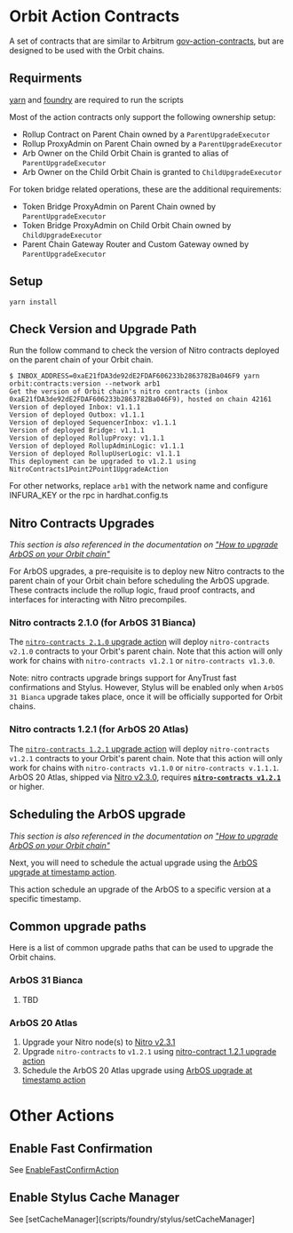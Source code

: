 # Orbit Action Contracts

A set of contracts that are similar to Arbitrum [gov-action-contracts](https://github.com/ArbitrumFoundation/governance/tree/main/src/gov-action-contracts), but are designed to be used with the Orbit chains.

## Requirments

[yarn](https://classic.yarnpkg.com/lang/en/docs/install/) and [foundry](https://book.getfoundry.sh/getting-started/installation) are required to run the scripts

Most of the action contracts only support the following ownership setup:

- Rollup Contract on Parent Chain owned by a `ParentUpgradeExecutor`
- Rollup ProxyAdmin on Parent Chain owned by a `ParentUpgradeExecutor`
- Arb Owner on the Child Orbit Chain is granted to alias of `ParentUpgradeExecutor`
- Arb Owner on the Child Orbit Chain is granted to `ChildUpgradeExecutor`

For token bridge related operations, these are the additional requirements:

- Token Bridge ProxyAdmin on Parent Chain owned by `ParentUpgradeExecutor`
- Token Bridge ProxyAdmin on Child Orbit Chain owned by `ChildUpgradeExecutor`
- Parent Chain Gateway Router and Custom Gateway owned by `ParentUpgradeExecutor`

## Setup

```
yarn install
```

## Check Version and Upgrade Path

Run the follow command to check the version of Nitro contracts deployed on the parent chain of your Orbit chain.

```
$ INBOX_ADDRESS=0xaE21fDA3de92dE2FDAF606233b2863782Ba046F9 yarn orbit:contracts:version --network arb1
Get the version of Orbit chain's nitro contracts (inbox 0xaE21fDA3de92dE2FDAF606233b2863782Ba046F9), hosted on chain 42161
Version of deployed Inbox: v1.1.1
Version of deployed Outbox: v1.1.1
Version of deployed SequencerInbox: v1.1.1
Version of deployed Bridge: v1.1.1
Version of deployed RollupProxy: v1.1.1
Version of deployed RollupAdminLogic: v1.1.1
Version of deployed RollupUserLogic: v1.1.1
This deployment can be upgraded to v1.2.1 using NitroContracts1Point2Point1UpgradeAction
```

For other networks, replace `arb1` with the network name and configure INFURA_KEY or the rpc in hardhat.config.ts

## Nitro Contracts Upgrades

_This section is also referenced in the documentation on ["How to upgrade ArbOS on your Orbit chain"](https://docs.arbitrum.io/launch-orbit-chain/how-tos/arbos-upgrade)_

For ArbOS upgrades, a pre-requisite is to deploy new Nitro contracts to the parent chain of your Orbit chain before scheduling the ArbOS upgrade. These contracts include the rollup logic, fraud proof contracts, and interfaces for interacting with Nitro precompiles.

### Nitro contracts 2.1.0 (for ArbOS 31 Bianca)

The [`nitro-contracts 2.1.0` upgrade action](scripts/foundry/contract-upgrades/2.1.0) will deploy `nitro-contracts v2.1.0` contracts to your Orbit's parent chain. Note that this action will only work for chains with `nitro-contracts v1.2.1` or `nitro-contracts v1.3.0`.

Note: nitro contracts upgrade brings support for AnyTrust fast confirmations and Stylus. However, Stylus will be enabled only when `ArbOS 31 Bianca` upgrade takes place, once it will be officially supported for Orbit chains.

### Nitro contracts 1.2.1 (for ArbOS 20 Atlas)

The [`nitro-contracts 1.2.1` upgrade action](scripts/foundry/contract-upgrades/1.2.1) will deploy `nitro-contracts v1.2.1` contracts to your Orbit's parent chain. Note that this action will only work for chains with `nitro-contracts v1.1.0` or `nitro-contracts v.1.1.1`. ArbOS 20 Atlas, shipped via [Nitro v2.3.0](https://github.com/OffchainLabs/nitro/releases/tag/v2.3.0), requires [**`nitro-contracts v1.2.1`**](https://github.com/OffchainLabs/nitro-contracts/releases/tag/v1.2.1) or higher.

## Scheduling the ArbOS upgrade

_This section is also referenced in the documentation on ["How to upgrade ArbOS on your Orbit chain"](https://docs.arbitrum.io/launch-orbit-chain/how-tos/arbos-upgrade)_

Next, you will need to schedule the actual upgrade using the [ArbOS upgrade at timestamp action](scripts/foundry/arbos-upgrades/at-timestamp).

This action schedule an upgrade of the ArbOS to a specific version at a specific timestamp.

## Common upgrade paths

Here is a list of common upgrade paths that can be used to upgrade the Orbit chains.

### ArbOS 31 Bianca

1. TBD

### ArbOS 20 Atlas

1. Upgrade your Nitro node(s) to [Nitro v2.3.1](https://github.com/OffchainLabs/nitro/releases/tag/v2.3.1)
1. Upgrade `nitro-contracts` to `v1.2.1` using [nitro-contract 1.2.1 upgrade action](scripts/foundry/contract-upgrades/1.2.1)
1. Schedule the ArbOS 20 Atlas upgrade using [ArbOS upgrade at timestamp action](scripts/foundry/arbos-upgrades/at-timestamp)

# Other Actions

## Enable Fast Confirmation

See [EnableFastConfirmAction](scripts/foundry/fast-confirm)

## Enable Stylus Cache Manager

See [setCacheManager](scripts/foundry/stylus/setCacheManager]
